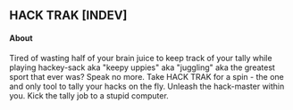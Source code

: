 ## HACK TRAK [INDEV]

#### About
Tired of wasting half of your brain juice to keep track of your tally while playing hackey-sack aka "keepy uppies" aka "juggling" aka the greatest sport that ever was? Speak no more. Take HACK TRAK for a spin - the one and only tool to tally your hacks on the fly. Unleash the hack-master within you. Kick the tally job to a stupid computer. 

